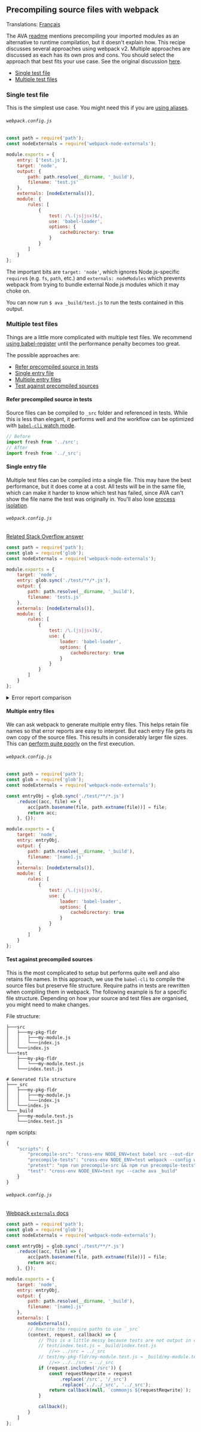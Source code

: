 
## Precompiling source files with webpack

Translations: [Français](https://github.com/avajs/ava-docs/blob/master/fr_FR/docs/recipes/precompiling-with-webpack.md)

The AVA [readme](https://github.com/avajs/ava#transpiling-imported-modules) mentions precompiling your imported modules as an alternative to runtime compilation, but it doesn't explain how. This recipe discusses several approaches using webpack v2. Multiple approaches are discussed as each has its own pros and cons. You should select the approach that best fits your use case. See the original discussion [here](https://github.com/avajs/ava/pull/1385).

- [Single test file](#single-test-file)
- [Multiple test files](#multiple-test-files)

### Single test file

This is the simplest use case. You might need this if you are [using aliases](https://github.com/avajs/ava/issues/1011).

###### `webpack.config.js`

```js
const path = require('path');
const nodeExternals = require('webpack-node-externals');

module.exports = {
	entry: ['test.js'],
	target: 'node',
	output: {
		path: path.resolve(__dirname, '_build'),
		filename: 'test.js'
	},
	externals: [nodeExternals()],
	module: {
		rules: [
			{
				test: /\.(js|jsx)$/,
				use: 'babel-loader',
				options: {
					cacheDirectory: true
				}
			}
		]
	}
};
```

The important bits are `target: 'node'`, which ignores Node.js-specific `require`s (e.g. `fs`, `path`, etc.) and `externals: nodeModules` which prevents webpack from trying to bundle external Node.js modules which it may choke on.

You can now run `$ ava _build/test.js` to run the tests contained in this output.

### Multiple test files

Things are a little more complicated with multiple test files. We recommend [using babel-register](babelrc.md) until the performance penalty becomes too great.

The possible approaches are:

- [Refer precompiled source in tests](#refer-precompiled-source-in-tests)
- [Single entry file](#single-entry-file)
- [Multiple entry files](#multiple-entry-files)
- [Test against precompiled sources](#test-against-precompiled-sources)

#### Refer precompiled source in tests

Source files can be compiled to `_src` folder and referenced in tests. While this is less than elegant, it performs well and the workflow can be optimized with [`babel-cli` watch mode](https://babeljs.io/docs/usage/cli/#babel).

```js
// Before
import fresh from '../src';
// After
import fresh from '../_src';
```

#### Single entry file

Multiple test files can be compiled into a single file. This may have the best performance, but it does come at a cost. All tests will be in the same file, which can make it harder to know which test has failed, since AVA can't show the file name the test was originally in. You'll also lose [process isolation](https://github.com/avajs/ava#process-isolation).

###### `webpack.config.js`

[Related Stack Overflow answer](http://stackoverflow.com/questions/32874025/how-to-add-wildcard-mapping-in-entry-of-webpack/34545812#34545812)

```js
const path = require('path');
const glob = require('glob');
const nodeExternals = require('webpack-node-externals');

module.exports = {
	target: 'node',
	entry: glob.sync('./test/**/*.js'),
	output: {
		path: path.resolve(__dirname, '_build'),
		filename: 'tests.js'
	},
	externals: [nodeExternals()],
	module: {
		rules: [
			{
				test: /\.(js|jsx)$/,
				use: {
					loader: 'babel-loader',
					options: {
						cacheDirectory: true
					}
				}
			}
		]
	}
};
```

<details>
<summary>Error report comparison</summary>

```
# Before
  aggregations-test » cardinality-agg » sets precision_threshold option
  E:\Projects\repos\elastic-builder\test\_macros.js:167

   166:         const expected = getExpected(keyName, recursiveToJSON(propValue));
   167:         t.deepEqual(value, expected);
   168:     }

  Difference:

      Object {
        my_agg: Object {
          cardinality: Object {
    -       precision_threshol: 5000,
    +       precision_threshold: 5000,
          },
        },
      }

# After
  sets precision_threshold option
  E:\Projects\repos\elastic-builder\_build\tests.js:106

   105:                     column: 21
   106:                 }
   107:             },

  Difference:

      Object {
        my_agg: Object {
          cardinality: Object {
    -       precision_threshol: 5000,
    +       precision_threshold: 5000,
          },
        },
      }

```
</details>

#### Multiple entry files

We can ask webpack to generate multiple entry files. This helps retain file names so that error reports are easy to interpret. But each entry file gets its own copy of the source files. This results in considerably larger file sizes. This can [perform quite poorly](https://github.com/avajs/ava/pull/1385#issuecomment-304684047) on the first execution.

###### `webpack.config.js`

```js
const path = require('path');
const glob = require('glob');
const nodeExternals = require('webpack-node-externals');

const entryObj = glob.sync('./test/**/*.js')
	.reduce((acc, file) => {
		acc[path.basename(file, path.extname(file))] = file;
		return acc;
	}, {});

module.exports = {
	target: 'node',
	entry: entryObj,
	output: {
		path: path.resolve(__dirname, '_build'),
		filename: '[name].js'
	},
	externals: [nodeExternals()],
	module: {
		rules: [
			{
				test: /\.(js|jsx)$/,
				use: {
					loader: 'babel-loader',
					options: {
						cacheDirectory: true
					}
				}
			}
		]
	}
};
```

#### Test against precompiled sources

This is the most complicated to setup but performs quite well and also retains file names. In this approach, we use the `babel-cli` to compile the source files but preserve file structure. Require paths in tests are rewritten when compiling them in webpack. The following example is for a specific file structure. Depending on how your source and test files are organised, you might need to make changes.

File structure:

```
├───src
│   ├───my-pkg-fldr
│   │   ├───my-module.js
│   │   └───index.js
│   └───index.js
└───test
    ├───my-pkg-fldr
    │   └───my-module.test.js
    └───index.test.js

# Generated file structure
├───_src
│   ├───my-pkg-fldr
│   │   ├───my-module.js
│   │   └───index.js
│   └───index.js
└───_build
    ├───my-module.test.js
    └───index.test.js
```

npm scripts:

```js
{
	"scripts": {
		"precompile-src": "cross-env NODE_ENV=test babel src --out-dir _src",
		"precompile-tests": "cross-env NODE_ENV=test webpack --config webpack.config.js",
		"pretest": "npm run precompile-src && npm run precompile-tests",
		"test": "cross-env NODE_ENV=test nyc --cache ava _build"
	}
}
```

###### `webpack.config.js`

[Webpack `externals` docs](https://webpack.js.org/configuration/externals/#function)

```js
const path = require('path');
const glob = require('glob');
const nodeExternals = require('webpack-node-externals');

const entryObj = glob.sync('./test/**/*.js')
	.reduce((acc, file) => {
		acc[path.basename(file, path.extname(file))] = file;
		return acc;
	}, {});

module.exports = {
	target: 'node',
	entry: entryObj,
	output: {
		path: path.resolve(__dirname, '_build'),
		filename: '[name].js'
	},
	externals: [
		nodeExternals(),
		// Rewrite the require paths to use `_src`
		(context, request, callback) => {
			// This is a little messy because tests are not output in original file structure
			// test/index.test.js → _build/index.test.js
				//=> ../src → ../_src
			// test/my-pkg-fldr/my-module.test.js → _build/my-module.test.js
				//=> ../../src → ../_src
			if (request.includes('/src')) {
				const requestReqwrite = request
					.replace('/src', '/_src')
					.replace('../../_src', '../_src');
				return callback(null, `commonjs ${requestReqwrite}`);
			}

			callback();
		}
	]
};
```

